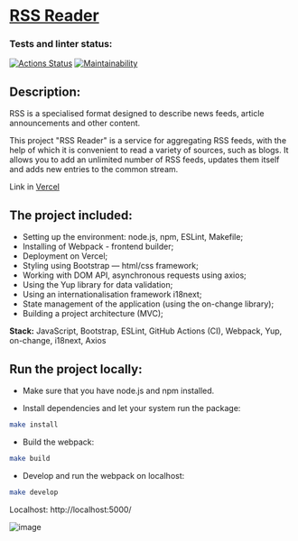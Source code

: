 # [RSS Reader](https://frontend-project-11-psi-blue.vercel.app/)

### Tests and linter status:
[![Actions Status](https://github.com/xyzelena/frontend-project-11/actions/workflows/hexlet-check.yml/badge.svg)](https://github.com/xyzelena/frontend-project-11/actions)
[![Maintainability](https://api.codeclimate.com/v1/badges/efd9c4f7971e4aba4a25/maintainability)](https://codeclimate.com/github/xyzelena/frontend-project-11/maintainability)

## Description: 

RSS is a specialised format designed to describe news feeds, article announcements and other content. 

This project "RSS Reader" is a service for aggregating RSS feeds, with the help of which it is convenient to read a variety of sources, such as blogs. It allows you to add an unlimited number of RSS feeds, updates them itself and adds new entries to the common stream.

Link in [Vercel](https://frontend-project-11-psi-blue.vercel.app/)

## The project included:

* Setting up the environment: node.js, npm, ESLint, Makefile;
* Installing of Webpack - frontend builder;
* Deployment on Vercel; 
* Styling using Bootstrap — html/css framework;
* Working with DOM API, asynchronous requests using axios;
* Using the Yup library for data validation;
* Using an internationalisation framework i18next; 
* State management of the application (using the on-change library); 
* Building a project architecture (MVC); 

__Stack:__ JavaScript, Bootstrap, ESLint, GitHub Actions (CI), Webpack, Yup, on-change, i18next, Axios

## Run the project locally:

* Make sure that you have node.js and npm installed.
  
* Install dependencies and let your system run the package:
```bash
make install
```

* Build the webpack:
```bash
make build
```

* Develop and run the webpack on localhost:
```bash
make develop
```
Localhost: http://localhost:5000/

![image](https://github.com/xyzelena/frontend-project-11/assets/111981509/1ae8e397-bb29-45ce-9ea9-5c7299101f63)




